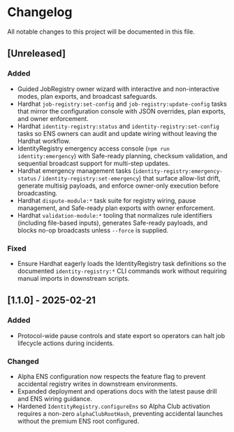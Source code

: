 # Changelog

All notable changes to this project will be documented in this file.

## [Unreleased]

### Added

- Guided JobRegistry owner wizard with interactive and non-interactive modes, plan exports, and broadcast safeguards.
- Hardhat `job-registry:set-config` and `job-registry:update-config` tasks that mirror the configuration console with JSON
  overrides, plan exports, and owner enforcement.
- Hardhat `identity-registry:status` and `identity-registry:set-config` tasks so ENS owners can audit and update wiring without
  leaving the Hardhat workflow.
- IdentityRegistry emergency access console (`npm run identity:emergency`) with Safe-ready planning, checksum validation, and
  sequential broadcast support for multi-step updates.
- Hardhat emergency management tasks (`identity-registry:emergency-status` / `identity-registry:set-emergency`) that surface
  allow-list drift, generate multisig payloads, and enforce owner-only execution before broadcasting.
- Hardhat `dispute-module:*` task suite for registry wiring, pause management, and Safe-ready plan exports with owner
  enforcement.
- Hardhat `validation-module:*` tooling that normalizes rule identifiers (including file-based inputs), generates Safe-ready
  payloads, and blocks no-op broadcasts unless `--force` is supplied.

### Fixed

- Ensure Hardhat eagerly loads the IdentityRegistry task definitions so the documented `identity-registry:*` CLI commands work
  without requiring manual imports in downstream scripts.

## [1.1.0] - 2025-02-21

### Added

- Protocol-wide pause controls and state export so operators can halt job lifecycle actions during incidents.

### Changed

- Alpha ENS configuration now respects the feature flag to prevent accidental registry writes in downstream environments.
- Expanded deployment and operations docs with the latest pause drill and ENS wiring guidance.
- Hardened `IdentityRegistry.configureEns` so Alpha Club activation requires a non-zero `alphaClubRootHash`, preventing accidental
  launches without the premium ENS root configured.
